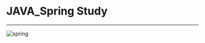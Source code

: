 JAVA_Spring Study
=================
* * *
![spring](https://kyu1204.github.io/JAVA_Spring/spring.png)

